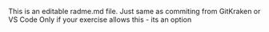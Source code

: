 This is an editable radme.md file.
Just same as commiting from GitKraken or VS Code
Only if your exercise allows this - its an option
